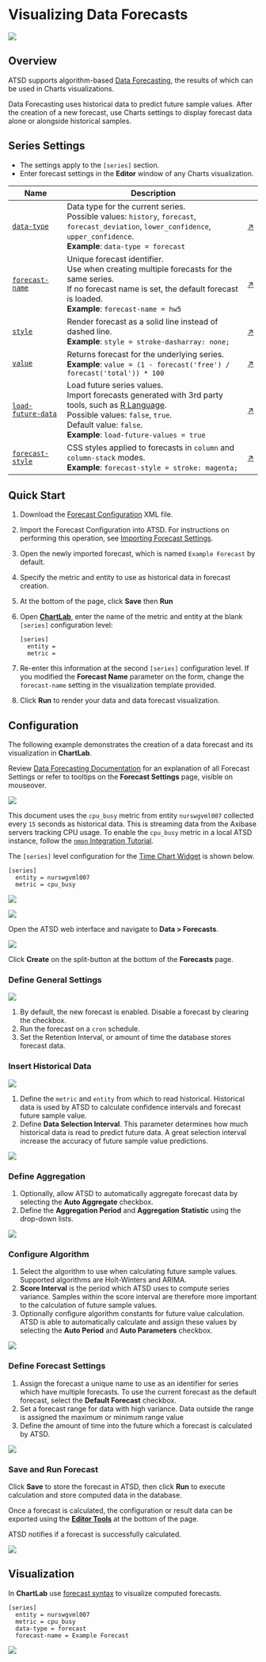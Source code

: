 # Visualizing Data Forecasts

![](./images/charts-forecast.png)

## Overview

ATSD supports algorithm-based [Data Forecasting](https://axibase.com/docs/atsd/forecasting/), the results of which can be used in Charts visualizations.

Data Forecasting uses historical data to predict future sample values. After the creation of a new forecast, use Charts settings to display forecast data alone or alongside historical samples.

## Series Settings

* The settings apply to the `[series]` section.
* Enter forecast settings in the **Editor** window of any Charts visualization.

Name | Description | &nbsp;
--|--|--
<a name="data-type"></a>[`data-type`](#data-type)|Data type for the current series.<br>Possible values: `history`, `forecast`, `forecast_deviation`, `lower_confidence`, `upper_confidence`.<br>**Example**: `data-type = forecast`|[↗](https://apps.axibase.com/chartlab/cb49fd2f)|
<a name="forecast-name"></a>[`forecast-name`](#forecast-name)|Unique forecast identifier.<br>Use when creating multiple forecasts for the same series.<br>If no forecast name is set, the default forecast is loaded.<br>**Example**: `forecast-name = hw5`|[↗](https://apps.axibase.com/chartlab/8ec8d153)|
<a name="style"></a>[`style`](#style)|Render forecast as a solid line instead of dashed line.<br>**Example**: `style = stroke-dasharray: none;`|[↗](https://apps.axibase.com/chartlab/73f57d65)|
<a name="value"></a>[`value`](#value)|Returns forecast for the underlying series.<br>**Example**: `value = (1 - forecast('free') / forecast('total')) * 100`|[↗](https://apps.axibase.com/chartlab/b6a0aa28)|
<a name="load-future-data"></a>[`load-future-data`](#load-future-data)|Load future series values.<br>Import forecasts generated with 3rd party tools, such as [R Language](https://github.com/axibase/atsd-api-r/blob/master/README.md#atsd-r-package).<br>Possible values: `false`, `true`.<br>Default value: `false`. <br>**Example**: `load-future-values = true`|[↗](https://apps.axibase.com/chartlab/268cc442)|
<a name="forecast-style"></a>[`forecast-style`](#forecast-style)|CSS styles applied to forecasts in `column` and `column-stack` modes.<br>**Example**: `forecast-style = stroke: magenta;`|[↗](https://apps.axibase.com/chartlab/35aa293f)|

## Quick Start

1. Download the [Forecast Configuration](./resources/forecast-tutorial.xml) XML file.
1. Import the Forecast Configuration into ATSD. For instructions on performing this operation, see [Importing Forecast Settings](https://axibase.com/use-cases/tutorials/shared/import-forecast.html).
1. Open the newly imported forecast, which is named `Example Forecast` by default.
1. Specify the metric and entity to use as historical data in forecast creation.
1. At the bottom of the page, click **Save** then **Run**
1. Open [**ChartLab**](https://apps.axibase.com/chartlab/b3b920d9), enter the name of the metric and entity at the blank `[series]` configuration level:

    ```ls
    [series]
      entity =
      metric =
    ```
1. Re-enter this information at the second `[series]` configuration level. If you modified the **Forecast Name** parameter on the form, change the `forecast-name` setting in the visualization template provided.
1. Click **Run** to render your data and data forecast visualization.

## Configuration

The following example demonstrates the creation of a data forecast and its visualization in **ChartLab**.

Review [Data Forecasting Documentation](https://axibase.com/docs/atsd/forecasting/#general-settings) for
an explanation of all Forecast Settings or refer to tooltips on the **Forecast Settings** page, visible on mouseover.

![](./images/tooltip.png)

This document uses the `cpu_busy` metric from entity `nurswgvml007` collected every `15` seconds as historical data. This is streaming data from the Axibase servers tracking CPU usage. To enable the `cpu_busy` metric in a local ATSD instance, follow the [`nmon` Integration Tutorial](https://axibase.com/docs/atsd/integration/nmon/).

The `[series]` level configuration for the [Time Chart Widget](../widgets/time-chart/README.md) is shown below.

```ls
[series]
  entity = nurswgvml007
  metric = cpu_busy
```

![](./images/forecasting-3.png)

[![](../images/button.png)](https://apps.axibase.com/chartlab/9f17e65a)

Open the ATSD web interface and navigate to **Data > Forecasts**.

![](./images/data-forecasts-menu-1.png)

Click **Create** on the split-button at the bottom of the **Forecasts** page.

### Define General Settings

![](./images/general-settings-2.png)

1. By default, the new forecast is enabled. Disable a forecast by clearing the checkbox.
1. Run the forecast on a `cron` schedule.
1. Set the Retention Interval, or amount of time the database stores forecast data.

### Insert Historical Data

![](./images/historical-data.png)

1. Define the `metric` and `entity` from which to read historical. Historical data is used by ATSD to calculate confidence intervals and forecast future sample value.
1. Define **Data Selection Interval**. This parameter determines how much historical data is read to predict future data. A great selection interval increase the accuracy of future sample value predictions.

![](./images/selection-interval.png)

### Define Aggregation

1. Optionally, allow ATSD to automatically aggregate forecast data by selecting the **Auto Aggregate** checkbox.
1. Define the **Aggregation Period** and **Aggregation Statistic** using the drop-down lists.

![](./images/define-aggregation.png)

### Configure Algorithm

1. Select the algorithm to use when calculating future sample values. Supported algorithms are Holt-Winters and ARIMA.
1. **Score Interval** is the period which ATSD uses to compute series variance. Samples within the score interval are therefore more important to the calculation of future sample values.
1. Optionally configure algorithm constants for future value calculation. ATSD is able to automatically calculate and assign these values by selecting the **Auto Period** and **Auto Parameters** checkbox.

![](./images/configure-algorithm.png)

### Define Forecast Settings

1. Assign the forecast a unique name to use as an identifier for series which have multiple forecasts. To use the current forecast as the default forecast, select the **Default Forecast** checkbox.
1. Set a forecast range for data with high variance. Data outside the range is assigned the maximum or minimum range value
1. Define the amount of time into the future which a forecast is calculated by ATSD.

![](./images/forecast-settings-final.png)

### Save and Run Forecast

Click **Save** to store the forecast in ATSD, then click **Run** to execute calculation and store computed data in the database.

Once a forecast is calculated, the configuration or result data can be exported using the [**Editor Tools**](https://axibase.com/docs/atsd/forecasting/#editor-tools) at the bottom of the page.

ATSD notifies if a forecast is successfully calculated.

![](./images/forecast-stored.png)

## Visualization

In **ChartLab** use [forecast syntax](#syntax) to visualize computed forecasts.

```ls
[series]
  entity = nurswgvml007
  metric = cpu_busy
  data-type = forecast
  forecast-name = Example Forecast
```

![](./images/forecasting-2.png)
